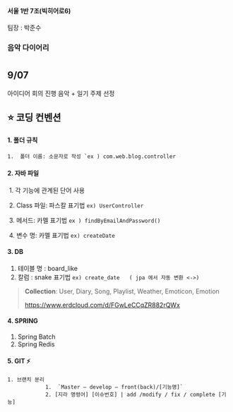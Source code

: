 #### 서울 1반 7조(빅히어로6)
팀장 : 박준수

### 음악 다이어리
#

## 9/07
아이디어 회의 진행
음악 + 일기 주제 선정 

## ⭐ 코딩 컨벤션 

#### 1. 폴더 규칙 

​	 ```1.  폴더 이름: 소문자로 작성 `ex ) com.web.blog.controller```

#### 2. 자바 파일

​	1.    각 기능에 관계된 단어 사용

​	2.    Class 파일: 파스칼 표기법  `ex) UserController `

​	3.    메서드: 카멜 표기법  `ex ) findByEmailAndPassword()`

​	4.    변수 명: 카멜 표기법  `ex) createDate`


#### 3.  DB

1.  테이블 명 : board_like
2.  칼럼 :  snake 표기법  `ex) create_date   ( jpa 에서 자동 변환 <->)`

> **Collection**: User, Diary, Song, Playlist, Weather,  Emoticon, Emotion
>
> https://www.erdcloud.com/d/FGwLeCCqZR882rQWx

#### 4. SPRING
1. Spring Batch
2. Spring Redis

#### 5. GIT  ⚡  

 	1. 브랜치 분리
            	1.  `Master – develop – front(back)/[기능명]` 
            	2. [지라 명령어] [이슈번호] | add /modify / fix / complete [기능] 
